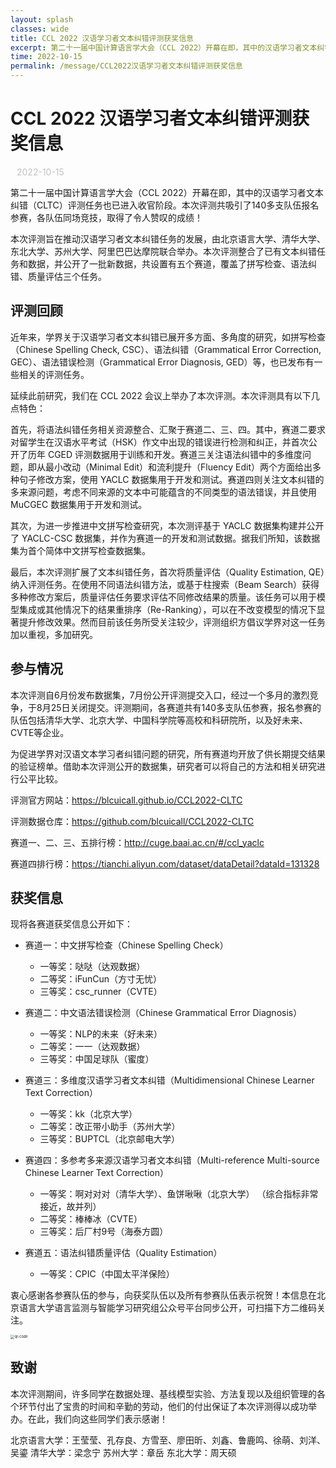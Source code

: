 ```yaml
---
layout: splash
classes: wide
title: CCL 2022 汉语学习者文本纠错评测获奖信息
excerpt: 第二十一届中国计算语言学大会（CCL 2022）开幕在即，其中的汉语学习者文本纠错（CLTC）评测任务也已进入收官阶段。本次评测共吸引了140多支队伍报名参赛，各队伍同场竞技，取得了令人赞叹的成绩！本次评测旨在推动汉语学习者文本纠错任务的发展，由北京语言大学、清华大学、东北大学、苏州大学、阿里巴巴达摩院联合举办。本次评测整合了已有文本纠错任务和数据，并公开了一批新数据，共设置有五个赛道，覆盖了拼写检查、语法纠错、质量评估三个任务。
time: 2022-10-15
permalink: /message/CCL2022汉语学习者文本纠错评测获奖信息
---
```


<div style="margin:20px;"></div>

# CCL 2022 汉语学习者文本纠错评测获奖信息

<div style="color:#C0C0C0; font-size:14px; margin:10px;"> 2022-10-15 </div>

第二十一届中国计算语言学大会（CCL 2022）开幕在即，其中的汉语学习者文本纠错（CLTC）评测任务也已进入收官阶段。本次评测共吸引了140多支队伍报名参赛，各队伍同场竞技，取得了令人赞叹的成绩！

本次评测旨在推动汉语学习者文本纠错任务的发展，由北京语言大学、清华大学、东北大学、苏州大学、阿里巴巴达摩院联合举办。本次评测整合了已有文本纠错任务和数据，并公开了一批新数据，共设置有五个赛道，覆盖了拼写检查、语法纠错、质量评估三个任务。

## 评测回顾

近年来，学界关于汉语学习者文本纠错已展开多方面、多角度的研究，如拼写检查（Chinese Spelling Check, CSC）、语法纠错（Grammatical Error Correction, GEC）、语法错误检测（Grammatical Error Diagnosis, GED）等，也已发布有一些相关的评测任务。

延续此前研究，我们在 CCL 2022 会议上举办了本次评测。本次评测具有以下几点特色：

首先，将语法纠错任务相关资源整合、汇聚于赛道二、三、四。其中，赛道二要求对留学生在汉语水平考试（HSK）作文中出现的错误进行检测和纠正，并首次公开了历年 CGED 评测数据用于训练和开发。赛道三关注语法纠错中的多维度问题，即从最小改动（Minimal Edit）和流利提升（Fluency Edit）两个方面给出多种句子修改方案，使用 YACLC 数据集用于开发和测试。赛道四则关注文本纠错的多来源问题，考虑不同来源的文本中可能蕴含的不同类型的语法错误，并且使用 MuCGEC 数据集用于开发和测试。

其次，为进一步推进中文拼写检查研究，本次测评基于 YACLC 数据集构建并公开了 YACLC-CSC 数据集，并作为赛道一的开发和测试数据。据我们所知，该数据集为首个简体中文拼写检查数据集。

最后，本次评测扩展了文本纠错任务，首次将质量评估（Quality Estimation, QE）纳入评测任务。在使用不同语法纠错方法，或基于柱搜索（Beam Search）获得多种修改方案后，质量评估任务要求评估不同修改结果的质量。该任务可以用于模型集成或其他情况下的结果重排序（Re-Ranking），可以在不改变模型的情况下显著提升修改效果。然而目前该任务所受关注较少，评测组织方倡议学界对这一任务加以重视，多加研究。

## 参与情况

本次评测自6月份发布数据集，7月份公开评测提交入口，经过一个多月的激烈竞争，于8月25日关闭提交。评测期间，各赛道共有140多支队伍参赛，报名参赛的队伍包括清华大学、北京大学、中国科学院等高校和科研院所，以及好未来、CVTE等企业。

为促进学界对汉语文本学习者纠错问题的研究，所有赛道均开放了供长期提交结果的验证榜单。借助本次评测公开的数据集，研究者可以将自己的方法和相关研究进行公平比较。

评测官方网站：https://blcuicall.github.io/CCL2022-CLTC

评测数据仓库：https://github.com/blcuicall/CCL2022-CLTC

赛道一、二、三、五排行榜：http://cuge.baai.ac.cn/#/ccl_yaclc

赛道四排行榜：https://tianchi.aliyun.com/dataset/dataDetail?dataId=131328

## 获奖信息

现将各赛道获奖信息公开如下：

- 赛道一：中文拼写检查（Chinese Spelling Check）
  - 一等奖：哒哒（达观数据）
  - 二等奖：iFunCun（方寸无忧）
  - 三等奖：csc_runner（CVTE）

- 赛道二：中文语法错误检测（Chinese Grammatical Error Diagnosis）
  - 一等奖：NLP的未来（好未来）
  - 二等奖：一一（达观数据）
  - 三等奖：中国足球队（蜜度）

- 赛道三：多维度汉语学习者文本纠错（Multidimensional Chinese Learner Text Correction）
  - 一等奖：kk（北京大学）
  - 二等奖：改正带小助手（苏州大学）
  - 三等奖：BUPTCL（北京邮电大学）


- 赛道四：多参考多来源汉语学习者文本纠错（Multi-reference Multi-source Chinese Learner Text Correction）
  - 一等奖：啊对对对（清华大学）、鱼饼啾啾（北京大学）
  （综合指标非常接近，故并列）
  - 二等奖：棒棒冰（CVTE）
  - 三等奖：后厂村9号（海泰方圆）

- 赛道五：语法纠错质量评估（Quality Estimation）
  - 一等奖：CPIC（中国太平洋保险）

衷心感谢各参赛队伍的参与，向获奖队伍以及所有参赛队伍表示祝贺！本信息在北京语言大学语言监测与智能学习研究组公众号平台同步公开，可扫描下方二维码关注。

<img src="/CCL2022-CLTC/assets/wechat-pub.png" alt="qr-code" style="zoom:40%;" />

## 致谢

本次评测期间，许多同学在数据处理、基线模型实验、方法复现以及组织管理的各个环节付出了宝贵的时间和辛勤的劳动，他们的付出保证了本次评测得以成功举办。在此，我们向这些同学们表示感谢！

北京语言大学：王莹莹、孔存良、方雪至、廖田昕、刘鑫、鲁鹿鸣、徐萌、刘洋、吴鎏
清华大学：梁念宁
苏州大学：章岳
东北大学：周天硕